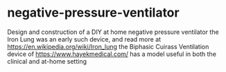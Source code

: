 # negative-pressure-ventilator
Design and construction of a DIY at home negative pressure ventilator
the Iron Lung was an early such device, and read more at https://en.wikipedia.org/wiki/Iron_lung
the Biphasic Cuirass Ventilation device of https://www.hayekmedical.com/ has a model useful in both the clinical and at-home setting 
